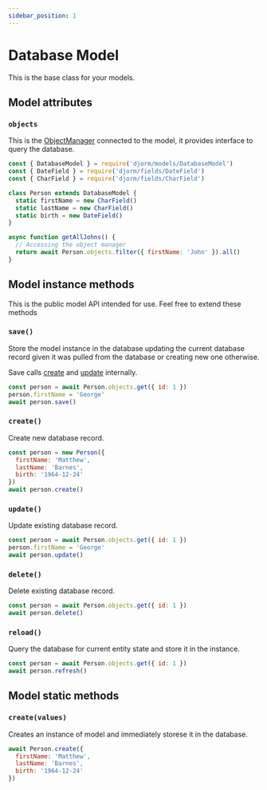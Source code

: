 ```yaml
---
sidebar_position: 1
---
```

# Database Model

This is the base class for your models.

## Model attributes

### `objects`

This is the [ObjectManager](./ObjectManager.md) connected to the model, it provides interface to query the database.

```javascript
const { DatabaseModel } = require('djorm/models/DatabaseModel')
const { DateField } = require('djorm/fields/DateField')
const { CharField } = require('djorm/fields/CharField')

class Person extends DatabaseModel {
  static firstName = new CharField()
  static lastName = new CharField()
  static birth = new DateField()
}

async function getAllJohns() {
  // Accessing the object manager
  return await Person.objects.filter({ firstName: 'John' }).all()
}
```

## Model instance methods

This is the public model API intended for use. Feel free to extend these methods

### `save()`

Store the model instance in the database updating the current database record given it was pulled from the database or creating new one otherwise.

Save calls [create](#create) and [update](#update) internally.

```javascript
const person = await Person.objects.get({ id: 1 })
person.firstName = 'George'
await person.save()
```

### `create()`

Create new database record.

```javascript
const person = new Person({
  firstName: 'Matthew',
  lastName: 'Barnes',
  birth: '1964-12-24'
})
await person.create()
```

### `update()`

Update existing database record.

```javascript
const person = await Person.objects.get({ id: 1 })
person.firstName = 'George'
await person.update()
```

### `delete()`

Delete existing database record.

```javascript
const person = await Person.objects.get({ id: 1 })
await person.delete()
```

### `reload()`

Query the database for current entity state and store it in the instance.

```javascript
const person = await Person.objects.get({ id: 1 })
await person.refresh()
```

## Model static methods

### `create(values)`

Creates an instance of model and immediately storese it in the database.

```javascript
await Person.create({
  firstName: 'Matthew',
  lastName: 'Barnes',
  birth: '1964-12-24'
})
```
